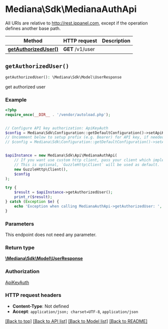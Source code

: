 # Mediana\Sdk\MedianaAuthApi

All URIs are relative to http://rest.ippanel.com, except if the operation defines another base path.

| Method | HTTP request | Description |
| ------------- | ------------- | ------------- |
| [**getAuthorizedUser()**](MedianaAuthApi.md#getAuthorizedUser) | **GET** /v1/user |  |


## `getAuthorizedUser()`

```php
getAuthorizedUser(): \Mediana\Sdk\Model\UserResponse
```



get authorized user

### Example

```php
<?php
require_once(__DIR__ . '/vendor/autoload.php');


// Configure API key authorization: ApiKeyAuth
$config = Mediana\Sdk\Configuration::getDefaultConfiguration()->setApiKey('Authorization', 'YOUR_API_KEY');
// Uncomment below to setup prefix (e.g. Bearer) for API key, if needed
// $config = Mediana\Sdk\Configuration::getDefaultConfiguration()->setApiKeyPrefix('Authorization', 'Bearer');


$apiInstance = new Mediana\Sdk\Api\MedianaAuthApi(
    // If you want use custom http client, pass your client which implements `GuzzleHttp\ClientInterface`.
    // This is optional, `GuzzleHttp\Client` will be used as default.
    new GuzzleHttp\Client(),
    $config
);

try {
    $result = $apiInstance->getAuthorizedUser();
    print_r($result);
} catch (Exception $e) {
    echo 'Exception when calling MedianaAuthApi->getAuthorizedUser: ', $e->getMessage(), PHP_EOL;
}
```

### Parameters

This endpoint does not need any parameter.

### Return type

[**\Mediana\Sdk\Model\UserResponse**](../Model/UserResponse.md)

### Authorization

[ApiKeyAuth](../../README.md#ApiKeyAuth)

### HTTP request headers

- **Content-Type**: Not defined
- **Accept**: `application/json; charset=UTF-8`, `application/json`

[[Back to top]](#) [[Back to API list]](../../README.md#endpoints)
[[Back to Model list]](../../README.md#models)
[[Back to README]](../../README.md)
